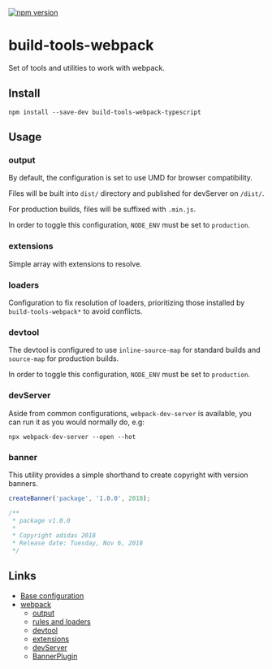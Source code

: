 [![npm version](https://badge.fury.io/js/build-tools-webpack.svg)](https://npmjs.com/package/build-tools-webpack)

# build-tools-webpack

Set of tools and utilities to work with webpack.

## Install

```
npm install --save-dev build-tools-webpack-typescript
```

## Usage

### output

By default, the configuration is set to use UMD for browser compatibility.

Files will be built into `dist/` directory and published for devServer on `/dist/`.

For production builds, files will be suffixed with `.min.js`.

In order to toggle this configuration, `NODE_ENV` must be set to `production`.

### extensions

Simple array with extensions to resolve.

### loaders

Configuration to fix resolution of loaders, prioritizing those installed by `build-tools-webpack*` to avoid conflicts.

### devtool

The devtool is configured to use `inline-source-map` for standard builds and `source-map` for production builds.

In order to toggle this configuration, `NODE_ENV` must be set to `production`.

### devServer

Aside from common configurations, `webpack-dev-server` is available, you can run it as you would normally do, e.g:

```
npx webpack-dev-server --open --hot
```

### banner

This utility provides a simple shorthand to create copyright with version banners.

```javascript
createBanner('package', '1.0.0', 2018);

/**
 * package v1.0.0
 *
 * Copyright adidas 2018
 * Release date: Tuesday, Nov 6, 2018
 */
```

## Links

- [Base configuration](https://github.com/adidas/js-build-tools/tree/master/packages/build-tools-webpack)
- [webpack](https://webpack.js.org/)
  - [output](https://webpack.js.org/concepts/output/)
  - [rules and loaders](https://webpack.js.org/concepts/loaders/)
  - [devtool](https://webpack.js.org/configuration/devtool/)
  - [extensions](https://webpack.js.org/configuration/resolve/#resolve-extensions)
  - [devServer](https://webpack.js.org/configuration/dev-server/)
  - [BannerPlugin](https://webpack.js.org/plugins/banner-plugin/)
